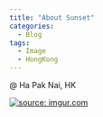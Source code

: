 ```yaml
---
title: "About Sunset"
categories:
  - Blog
tags:
  - Image
  - HongKong
---
```


@ Ha Pak Nai, HK

<a href="https://imgur.com/hYNjZHm"><img src="https://i.imgur.com/hYNjZHm.jpg" title="source: imgur.com" /></a>

<script src="https://utteranc.es/client.js"
        repo="serendipityinlife/serendipityinlife.github.io"
        issue-term="pathname"
        theme="github-light"
        crossorigin="anonymous"
        async>
</script>
